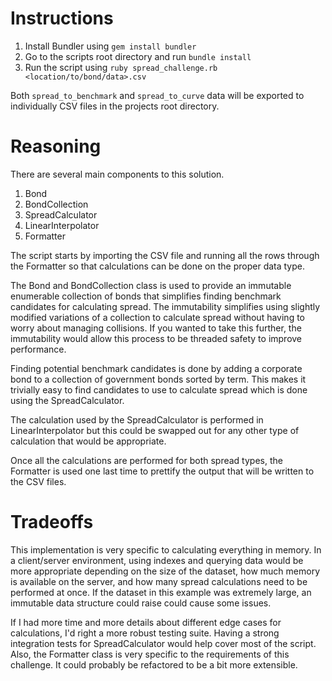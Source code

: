 # Instructions

1. Install Bundler using ```gem install bundler```
2. Go to the scripts root directory and run ```bundle install```
3. Run the script using ```ruby spread_challenge.rb <location/to/bond/data>.csv```

Both ```spread_to_benchmark``` and ```spread_to_curve``` data will be exported to individually CSV files in the projects root directory.

# Reasoning

There are several main components to this solution.

1. Bond
2. BondCollection
3. SpreadCalculator
4. LinearInterpolator
5. Formatter

The script starts by importing the CSV file and running all the rows through the Formatter so that calculations can be done on the proper data type.

The Bond and BondCollection class is used to provide an immutable enumerable collection of bonds that simplifies finding benchmark candidates for calculating spread. The immutability simplifies using slightly modified variations of a collection to calculate spread without having to worry about managing collisions. If you wanted to take this further, the immutability would allow this process to be threaded safety to improve performance.

Finding potential benchmark candidates is done by adding a corporate bond to a collection of government bonds sorted by term. This makes it trivially easy to find candidates to use to calculate spread which is done using the SpreadCalculator.

The calculation used by the SpreadCalculator is performed in LinearInterpolator but this could be swapped out for any other type of calculation that would be appropriate.

Once all the calculations are performed for both spread types, the Formatter is used one last time to prettify the output that will be written to the CSV files.


# Tradeoffs

This implementation is very specific to calculating everything in memory. In a client/server environment, using indexes and querying data would be more appropriate depending on the size of the dataset, how much memory is available on the server, and how many spread calculations need to be performed at once. If the dataset in this example was extremely large, an immutable data structure could raise could cause some issues.

If I had more time and more details about different edge cases for calculations, I'd right a more robust testing suite. Having a strong integration tests for SpreadCalculator would help cover most of the script. Also, the Formatter class is very specific to the requirements of this challenge. It could probably be refactored to be a bit more extensible.

